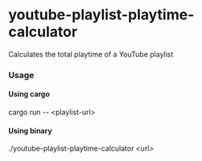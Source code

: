 # youtube-playlist-playtime-calculator
Calculates the total playtime of a YouTube playlist

### Usage

#### Using cargo
cargo run -- \<playlist-url>

#### Using binary
./youtube-playlist-playtime-calculator \<url>
